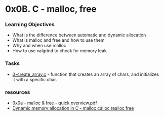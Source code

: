 # 0x0B. C - malloc, free

### Learning Objectives

- What is the difference between automatic and dynamic allocation
- What is malloc and free and how to use them
- Why and when use malloc
- How to use valgrind to check for memory leak

### Tasks

- [0-create_array.c](0-create_array.c) - function that creates an array of chars, and initializes it with a specific char.

### resources

- [0x0a - malloc & free - quick overview.pdf](https://holbertonintranet.s3.amazonaws.com/uploads/misc/2021/1/a094c90e7f466bbeaa49cb24c8f04e7f27aaad41.pdf?X-Amz-Algorithm=AWS4-HMAC-SHA256&X-Amz-Credential=AKIARDDGGGOUWMNL5ANN%2F20210714%2Fus-east-1%2Fs3%2Faws4_request&X-Amz-Date=20210714T003217Z&X-Amz-Expires=86400&X-Amz-SignedHeaders=host&X-Amz-Signature=fc94e9fbcc2b43d061a9bff4e97d88ef32e83144c70ebc5196520f2c12ab53c2)
- [Dynamic memory allocation in C - malloc calloc realloc free ](https://www.youtube.com/watch?v=xDVC3wKjS64)
